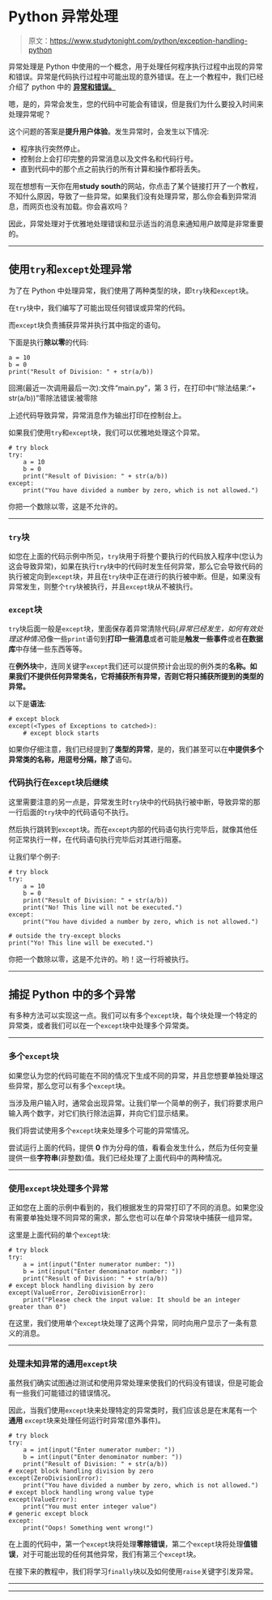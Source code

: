 # Python 异常处理

> 原文：<https://www.studytonight.com/python/exception-handling-python>

异常处理是 Python 中使用的一个概念，用于处理任何程序执行过程中出现的异常和错误。异常是代码执行过程中可能出现的意外错误。在上一个教程中，我们已经介绍了 python 中的 [**异常和错误。**](/python/introduction-to-error-exception-python)

嗯，是的，异常会发生，您的代码中可能会有错误，但是我们为什么要投入时间来处理异常呢？

这个问题的答案是**提升用户体验**。发生异常时，会发生以下情况:

*   程序执行突然停止。
*   控制台上会打印完整的异常消息以及文件名和代码行号。
*   直到代码中的那个点之前执行的所有计算和操作都将丢失。

现在想想有一天你在用**study south**的网站，你点击了某个链接打开了一个教程，不知什么原因，导致了一些异常。如果我们没有处理异常，那么你会看到异常消息，而网页也没有加载。你会喜欢吗？

因此，异常处理对于优雅地处理错误和显示适当的消息来通知用户故障是非常重要的。

* * *

## 使用`try`和`except`处理异常

为了在 Python 中处理异常，我们使用了两种类型的块，即`try`块和`except`块。

在`try`块中，我们编写了可能出现任何错误或异常的代码。

而`except`块负责捕获异常并执行其中指定的语句。

下面是执行**除以零**的代码:

```
a = 10
b = 0
print("Result of Division: " + str(a/b)) 
```

回溯(最近一次调用最后一次):文件“main.py”，第 3 行，在<module>打印中(“除法结果:“+ str(a/b))”零除法错误:被零除</module>

上述代码导致异常，异常消息作为输出打印在控制台上。

如果我们使用`try`和`except`块，我们可以优雅地处理这个异常。

```
# try block
try:
    a = 10
    b = 0
    print("Result of Division: " + str(a/b))
except:
    print("You have divided a number by zero, which is not allowed.") 
```

你把一个数除以零，这是不允许的。

* * *

### `try`块

如您在上面的代码示例中所见，`try`块用于将整个要执行的代码放入程序中(您认为这会导致异常)，如果在执行`try`块中的代码时发生任何异常，那么它会导致代码的执行被定向到`except`块，并且在`try`块中正在进行的执行被中断。但是，如果没有异常发生，则整个`try`块被执行，并且`except`块从不被执行。

### `except`块

`try`块后面一般是`except`块，里面保存着异常清除代码(*异常已经发生，如何有效处理这种情况*)像一些`print`语句到**打印一些消息**或者可能是**触发一些事件**或者**在数据库**中存储一些东西等等。

在**例外块**中，连同关键字`except`我们还可以提供预计会出现的例外类的**名称。如果我们不提供任何异常类名，它将捕获所有异常，否则它将只捕获所提到的类型的异常。**

以下是**语法**:

```
# except block
except(<Types of Exceptions to catched>):
    # except block starts 
```

如果你仔细注意，我们已经提到了**类型的异常**，是的，我们甚至可以在**中提供多个异常类的名称，用逗号分隔，除了**语句。

### 代码执行在`except`块后继续

这里需要注意的另一点是，异常发生时`try`块中的代码执行被中断，导致异常的那一行后面的`try`块中的代码语句不执行。

然后执行跳转到`except`块。而在`except`内部的代码语句执行完毕后，就像其他任何正常执行一样，在代码语句执行完毕后对其进行阻塞。

让我们举个例子:

```
# try block
try:
    a = 10
    b = 0
    print("Result of Division: " + str(a/b))
    print("No! This line will not be executed.")
except:
    print("You have divided a number by zero, which is not allowed.")

# outside the try-except blocks
print("Yo! This line will be executed.") 
```

你把一个数除以零，这是不允许的。哟！这一行将被执行。

* * *

## 捕捉 Python 中的多个异常

有多种方法可以实现这一点。我们可以有多个`except`块，每个块处理一个特定的异常类，或者我们可以在一个`except`块中处理多个异常类。

* * *

### 多个`except`块

如果您认为您的代码可能在不同的情况下生成不同的异常，并且您想要单独处理这些异常，那么您可以有多个`except`块。

当涉及用户输入时，通常会出现异常。让我们举一个简单的例子，我们将要求用户输入两个数字，对它们执行除法运算，并向它们显示结果。

我们将尝试使用多个`except`块来处理多个可能的异常情况。

尝试运行上面的代码，提供 **0** 作为分母的值，看看会发生什么，然后为任何变量提供一些**字符串**(非整数)值。我们已经处理了上面代码中的两种情况。

* * *

### 使用`except`块处理多个异常

正如您在上面的示例中看到的，我们根据发生的异常打印了不同的消息。如果您没有需要单独处理不同异常的需求，那么您也可以在单个异常块中捕获一组异常。

这里是上面代码的单个`except`块:

```
# try block
try:
    a = int(input("Enter numerator number: "))
    b = int(input("Enter denominator number: "))
    print("Result of Division: " + str(a/b))
# except block handling division by zero
except(ValueError, ZeroDivisionError):
    print("Please check the input value: It should be an integer greater than 0") 
```

在这里，我们使用单个`except`块处理了这两个异常，同时向用户显示了一条有意义的消息。

* * *

### 处理未知异常的通用`except`块

虽然我们确实试图通过测试和使用异常处理来使我们的代码没有错误，但是可能会有一些我们可能错过的错误情况。

因此，当我们使用`except`块来处理特定的异常类时，我们应该总是在末尾有一个**通用** `except`块来处理任何运行时异常(意外事件)。

```
# try block
try:
    a = int(input("Enter numerator number: "))
    b = int(input("Enter denominator number: "))
    print("Result of Division: " + str(a/b))
# except block handling division by zero
except(ZeroDivisionError):
    print("You have divided a number by zero, which is not allowed.")
# except block handling wrong value type
except(ValueError):
    print("You must enter integer value")
# generic except block
except:
    print("Oops! Something went wrong!") 
```

在上面的代码中，第一个`except`块将处理**零除错误**，第二个`except`块将处理**值错误**，对于可能出现的任何其他异常，我们有第三个`except`块。

在接下来的教程中，我们将学习`finally`块以及如何使用`raise`关键字引发异常。

* * *

* * *